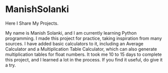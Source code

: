 # ManishSolanki
Here I Share My Projects. 

My name is Manish Solanki, and I am currently learning Python programming. I made this project for practice, taking inspiration from many sources. I have added basic calculators to it, including an Average Calculator and a Multiplication Table Calculator, which can also generate multiplication tables for float numbers. It took me 10 to 15 days to complete this project, and I learned a lot in the process. If you find it useful, do give it a try.
